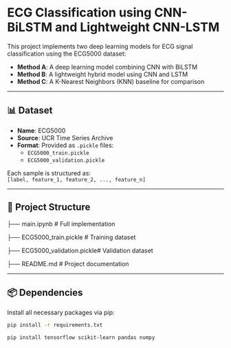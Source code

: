 # ECG Classification using CNN-BiLSTM and Lightweight CNN-LSTM

This project implements two deep learning models for ECG signal classification using the ECG5000 dataset:
- **Method A**: A deep learning model combining CNN with BiLSTM
- **Method B**: A lightweight hybrid model using CNN and LSTM
- **Method C**: A K-Nearest Neighbors (KNN) baseline for comparison

---

## 📊 Dataset

- **Name**: ECG5000
- **Source**: UCR Time Series Archive
- **Format**: Provided as `.pickle` files:
  - `ECG5000_train.pickle`
  - `ECG5000_validation.pickle`

Each sample is structured as:  
``[label, feature_1, feature_2, ..., feature_n]``

---

## 🔧 Project Structure

├── main.ipynb # Full implementation

├── ECG5000_train.pickle # Training dataset

├── ECG5000_validation.pickle# Validation dataset

├── README.md # Project documentation

---

## 📦 Dependencies

Install all necessary packages via pip:

```bash
pip install -r requirements.txt

pip install tensorflow scikit-learn pandas numpy
